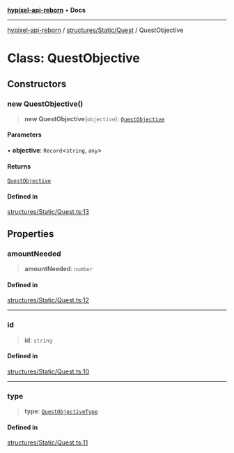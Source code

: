 [**hypixel-api-reborn**](../../../../README.md) • **Docs**

***

[hypixel-api-reborn](../../../../modules.md) / [structures/Static/Quest](../README.md) / QuestObjective

# Class: QuestObjective

## Constructors

### new QuestObjective()

> **new QuestObjective**(`objective`): [`QuestObjective`](QuestObjective.md)

#### Parameters

• **objective**: `Record`\<`string`, `any`\>

#### Returns

[`QuestObjective`](QuestObjective.md)

#### Defined in

[structures/Static/Quest.ts:13](https://github.com/Kathund/REBORN-docs-TEST/blob/226e7f6a62bb6bca87ef0828ac84e9098d59f860/src/structures/Static/Quest.ts#L13)

## Properties

### amountNeeded

> **amountNeeded**: `number`

#### Defined in

[structures/Static/Quest.ts:12](https://github.com/Kathund/REBORN-docs-TEST/blob/226e7f6a62bb6bca87ef0828ac84e9098d59f860/src/structures/Static/Quest.ts#L12)

***

### id

> **id**: `string`

#### Defined in

[structures/Static/Quest.ts:10](https://github.com/Kathund/REBORN-docs-TEST/blob/226e7f6a62bb6bca87ef0828ac84e9098d59f860/src/structures/Static/Quest.ts#L10)

***

### type

> **type**: [`QuestObjectiveType`](../type-aliases/QuestObjectiveType.md)

#### Defined in

[structures/Static/Quest.ts:11](https://github.com/Kathund/REBORN-docs-TEST/blob/226e7f6a62bb6bca87ef0828ac84e9098d59f860/src/structures/Static/Quest.ts#L11)
